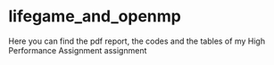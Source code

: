# lifegame_and_openmp
Here you can find the pdf report, the codes and the tables of my High Performance Assignment assignment

